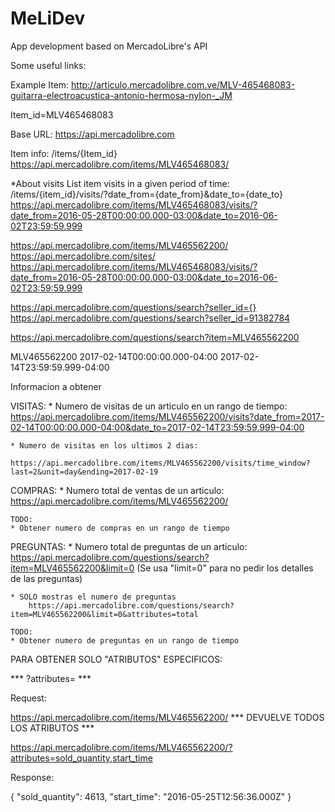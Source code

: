 # MeLiDev
App development based on MercadoLibre's API

Some useful links:

Example Item:
http://articulo.mercadolibre.com.ve/MLV-465468083-guitarra-electroacustica-antonio-hermosa-nylon-_JM

Item_id=MLV465468083


Base URL:
https://api.mercadolibre.com


Item info:
/items/{Item_id}
https://api.mercadolibre.com/items/MLV465468083/


*About visits
  List item visits in a given period of time:
/items/{item_id}/visits/?date_from={date_from}&date_to={date_to}
https://api.mercadolibre.com/items/MLV465468083/visits/?date_from=2016-05-28T00:00:00.000-03:00&date_to=2016-06-02T23:59:59.999


https://api.mercadolibre.com/items/MLV465562200/
https://api.mercadolibre.com/sites/
https://api.mercadolibre.com/items/MLV465468083/visits/?date_from=2016-05-28T00:00:00.000-03:00&date_to=2016-06-02T23:59:59.999


https://api.mercadolibre.com/questions/search?seller_id={}
https://api.mercadolibre.com/questions/search?seller_id=91382784

https://api.mercadolibre.com/questions/search?item=MLV465562200


MLV465562200
2017-02-14T00:00:00.000-04:00
2017-02-14T23:59:59.999-04:00


Informacion a obtener

VISITAS:
	* Numero de visitas de un articulo en un rango de tiempo:
		https://api.mercadolibre.com/items/MLV465562200/visits?date_from=2017-02-14T00:00:00.000-04:00&date_to=2017-02-14T23:59:59.999-04:00

	* Numero de visitas en los ultimos 2 dias:
		https://api.mercadolibre.com/items/MLV465562200/visits/time_window?last=2&unit=day&ending=2017-02-19

COMPRAS:
	* Numero total de ventas de un articulo:
		https://api.mercadolibre.com/items/MLV465562200/

	TODO:
	* Obtener numero de compras en un rango de tiempo


PREGUNTAS:
	* Numero total de preguntas de un articulo:
		https://api.mercadolibre.com/questions/search?item=MLV465562200&limit=0
		(Se usa "limit=0" para no pedir los detalles de las preguntas)

	* SOLO mostras el numero de preguntas
		https://api.mercadolibre.com/questions/search?item=MLV465562200&limit=0&attributes=total

	TODO:
	* Obtener numero de preguntas en un rango de tiempo


PARA OBTENER SOLO "ATRIBUTOS" ESPECIFICOS:

***	?attributes= ***

Request:

https://api.mercadolibre.com/items/MLV465562200/	*** DEVUELVE TODOS LOS ATRIBUTOS ***

https://api.mercadolibre.com/items/MLV465562200/?attributes=sold_quantity,start_time

Response:

{
  "sold_quantity": 4613,
  "start_time": "2016-05-25T12:56:36.000Z"
}


